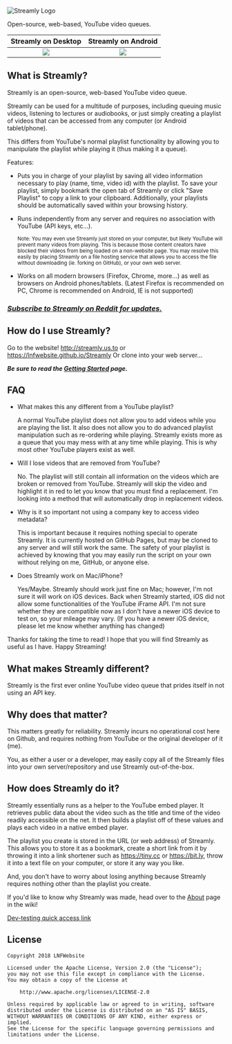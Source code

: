 ![Streamly Logo](https://raw.githubusercontent.com/LNFWebsite/Streamly/master/res/img/logo/logo_streamly_color/logo_streamly_color_low_res.png)

Open-source, web-based, YouTube video queues.

Streamly on Desktop        | Streamly on Android
:-------------------------:|:-------------------------:
![](https://raw.githubusercontent.com/LNFWebsite/Streamly/master/examples/05302019/streamly.jpg)  |  ![](https://raw.githubusercontent.com/LNFWebsite/Streamly/master/examples/05302019/streamlymobile.jpg)

## What is Streamly?

Streamly is an open-source, web-based YouTube video queue.

Streamly can be used for a multitude of purposes, including queuing music videos, listening to lectures or audiobooks, or just simply creating a playlist of videos that can be accessed from any computer (or Android tablet/phone).

This differs from YouTube's normal playlist functionality by allowing you to manipulate the playlist while playing it (thus making it a queue).

Features:

- Puts you in charge of your playlist by saving all video information necessary to play (name, time, video id) with the playlist. To save your playlist, simply bookmark the open tab of Streamly or click "Save Playlist" to copy a link to your clipboard. Additionally, your playlists should be automatically saved within your browsing history.

- Runs independently from any server and requires no association with YouTube (API keys, etc...).
  
  <sub>Note: You may even use Streamly just stored on your computer, but likely YouTube will prevent many videos from playing. This is because those content creators have blocked their videos from being loaded on a non-website page. You may resolve this easily by placing Streamly on a file hosting service that allows you to access the file without downloading (ie. forking on GitHub), or your own web server.<sub>

- Works on all modern browsers (Firefox, Chrome, more...) as well as browsers on Android phones/tablets. (Latest Firefox is recommended on PC, Chrome is recommended on Android, IE is not supported)

### *[Subscribe to Streamly on Reddit for updates.](https://www.reddit.com/r/StreamlyReddit/)*

## How do I use Streamly?

Go to the website! <http://streamly.us.to> or <https://lnfwebsite.github.io/Streamly>
Or clone into your web server...

***Be sure to read the [Getting Started](https://github.com/LNFWebsite/Streamly/wiki/Getting-Started) page.***

## FAQ

- What makes this any different from a YouTube playlist?

  A normal YouTube playlist does not allow you to add videos while you are playing the list. It also does not allow you to do advanced playlist manipulation such as re-ordering while playing. Streamly exists more as a queue that you may mess with at any time while playing. This is why most other YouTube players exist as well.

- Will I lose videos that are removed from YouTube?

  No. The playlist will still contain all information on the videos which are broken or removed from YouTube. Streamly will skip the video and highlight it in red to let you know that you must find a replacement. I'm looking into a method that will automatically drop in replacement videos.

- Why is it so important not using a company key to access video metadata?

  This is important because it requires nothing special to operate Streamly. It is currently hosted on GitHub Pages, but may be cloned to any server and will still work the same. The safety of your playlist is achieved by knowing that you may easily run the script on your own without relying on me, GitHub, or anyone else.
  
- Does Streamly work on Mac/iPhone?

  Yes/Maybe. Streamly should work just fine on Mac; however, I'm not sure it will work on iOS devices. Back when Streamly started, iOS did not allow some functionalities of the YouTube iFrame API. I'm not sure whether they are compatible now as I don't have a newer iOS device to test on, so your mileage may vary. (If you have a newer iOS device, please let me know whether anything has changed)

Thanks for taking the time to read! I hope that you will find Streamly as useful as I have. Happy Streaming!

## What makes Streamly different?

Streamly is the first ever online YouTube video queue that prides itself in not using an API key.

## Why does that matter?

This matters greatly for reliability. Streamly incurs no operational cost here on Github, and requires nothing from YouTube or the original developer of it (me).

You, as either a user or a developer, may easily copy all of the Streamly files into your own server/repository and use Streamly out-of-the-box.

## How does Streamly do it?

Streamly essentially runs as a helper to the YouTube embed player. It retrieves public data about the video such as the title and time of the video readily accessible on the net. It then builds a playlist off of these values and plays each video in a native embed player.

The playlist you create is stored in the URL (or web address) of Streamly. This allows you to store it as a bookmark, create a short link from it by throwing it into a link shortener such as <https://tiny.cc> or <https://bit.ly>, throw it into a text file on your computer, or store it any way you like.

And, you don't have to worry about losing anything because Streamly requires nothing other than the playlist you create.

If you'd like to know why Streamly was made, head over to the [About](https://github.com/LNFWebsite/Streamly/wiki/About) page in the wiki!

[Dev-testing quick access link](https://cdn.jsdelivr.net/gh/LNFWebsite/Streamly/index.html)

## License

```
Copyright 2018 LNFWebsite

Licensed under the Apache License, Version 2.0 (the "License");
you may not use this file except in compliance with the License.
You may obtain a copy of the License at

    http://www.apache.org/licenses/LICENSE-2.0

Unless required by applicable law or agreed to in writing, software
distributed under the License is distributed on an "AS IS" BASIS,
WITHOUT WARRANTIES OR CONDITIONS OF ANY KIND, either express or implied.
See the License for the specific language governing permissions and
limitations under the License.
```
